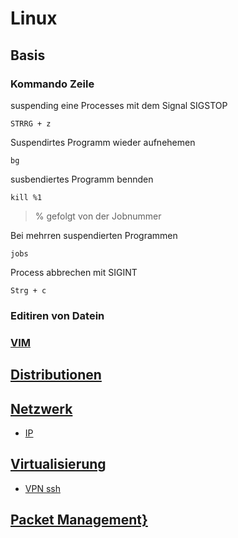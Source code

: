 # Linux

## Basis

### Kommando Zeile

suspending eine Processes mit dem Signal SIGSTOP

`STRRG + z`

Suspendirtes Programm wieder aufnehemen

`bg`

susbendiertes Programm bennden

`kill %1`

> % gefolgt von der Jobnummer

Bei mehrren suspendierten Programmen

`jobs`

Process abbrechen mit SIGINT

`Strg + c`

### Editiren von Datein

### [VIM](../vim)

## [Distributionen]()

## [Netzwerk]()

* [IP](./linux-kommandos-ip)

## [Virtualisierung](../virtualisierung)

* [VPN ssh](../vpn-ssh)

## [Packet Management}]()